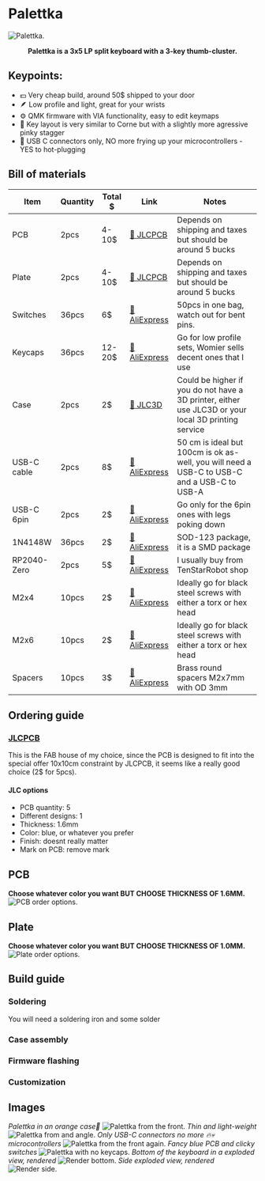 # Palettka
![Palettka.](Pictures/frontcover.png "Palettka")
**<p align = center>Palettka is a 3x5 LP split keyboard with a 3-key thumb-cluster.</p>**
## Keypoints:
- 💵 Very cheap build, around 50$ shipped to your door
- 🪶 Low profile and light, great for your wrists
- ⚙️ QMK firmware with VIA functionality, easy to edit keymaps
- 🌽 Key layout is very similar to Corne but with a slightly more agressive pinky stagger
- 🔌 USB C connectors only, NO more frying up your microcontrollers - YES to hot-plugging

## Bill of materials

| Item        | Quantity | Total $ | Link | Notes                                                                                               |
|-------------|----------|---------|------|-----------------------------------------------------------------------------------------------------|
| PCB         | 2pcs     | 4-10$   | [🛒 JLCPCB](https://jlcpcb.com)     | Depends on shipping and taxes but should be around 5 bucks                                          |
| Plate       | 2pcs     | 4-10$   | [🛒 JLCPCB](https://jlcpcb.com)     | Depends on shipping and taxes but should be around 5 bucks                                          |
| Switches    | 36pcs    | 6$      | [🛒 AliExpress](https://www.aliexpress.com/item/1005005818694764.html?pdp_ext_f=%7B%22sku_id%22%3A%2212000034477790069%22%7D&sourceType=1&spm=a2g0o.wish-manage-home.0.0) | 50pcs in one bag, watch out for bent pins. |
| Keycaps     | 36pcs    | 12-20$  | [🛒 AliExpress](https://www.aliexpress.com/item/1005004840360158.html?spm=a2g0o.detail.pcDetailTopMoreOtherSeller.2.74d7kV6lkV6lSk&gps-id=pcDetailTopMoreOtherSeller&scm=1007.40050.354490.0&scm_id=1007.40050.354490.0&scm-url=1007.40050.354490.0&pvid=71e81382-c4b9-4d4e-ab54-621dcc776dd2&_t=gps-id:pcDetailTopMoreOtherSeller,scm-url:1007.40050.354490.0,pvid:71e81382-c4b9-4d4e-ab54-621dcc776dd2,tpp_buckets:668%232846%238114%231999&pdp_ext_f=%7B%22order%22%3A%22751%22%2C%22eval%22%3A%221%22%2C%22sceneId%22%3A%2230050%22%7D&pdp_npi=4%40dis%21USD%2120.44%2112.88%21%21%2120.44%2112.88%21%402103864c17456962106585145ed692%2112000033198291368%21rec%21CZ%212454624435%21X&utparam-url=scene%3ApcDetailTopMoreOtherSeller%7Cquery_from%3A) | Go for low profile sets, Womier sells decent ones that I use |
| Case        | 2pcs     | 2$      | [🛒 JLC3D](https://jlc3dp.com) | Could be higher if you do not have a 3D printer, either use JLC3D or your local 3D printing service |
| USB-C cable | 2pcs     | 8$      | [🛒 AliExpress](https://www.aliexpress.com/item/1005006505041416.html?spm=a2g0o.productlist.main.41.54a2141aslgvpM&algo_pvid=c8ad3c9f-381a-47f7-a043-95d4a47360b0&algo_exp_id=c8ad3c9f-381a-47f7-a043-95d4a47360b0-20&pdp_ext_f=%7B%22order%22%3A%2217637%22%2C%22eval%22%3A%221%22%7D&pdp_npi=4%40dis%21USD%213.21%213.21%21%21%213.21%213.21%21%40211b819117456967330846554e8c11%2112000037443936904%21sea%21CZ%212454624435%21X&curPageLogUid=r0OI5MkUzM34&utparam-url=scene%3Asearch%7Cquery_from%3A) | 50 cm is ideal but 100cm is ok as-well, you will need a USB-C to USB-C and a USB-C to USB-A |
| USB-C 6pin | 2pcs     | 2$  | [🛒 AliExpress](https://www.aliexpress.com/item/1005007404407571.html?spm=a2g0o.order_list.order_list_main.28.33ef18027NBxMX)     | Go only for the 6pin ones with legs poking down                                         |
| 1N4148W         | 36pcs     | 2$   | [🛒 AliExpress](https://www.aliexpress.com/item/1005008559061422.html?spm=a2g0o.productlist.main.9.132c1a7dIALM9N&algo_pvid=785631b4-29bd-4a21-b9bd-a0dd223a2fdd&algo_exp_id=785631b4-29bd-4a21-b9bd-a0dd223a2fdd-4&pdp_ext_f=%7B%22order%22%3A%221215%22%2C%22eval%22%3A%221%22%2C%22orig_sl_item_id%22%3A%221005008559061422%22%2C%22orig_item_id%22%3A%221005005707644429%22%7D&pdp_npi=4%40dis%21USD%213.76%211.88%21%21%2127.30%2113.65%21%40211b6c1717456994876237865ec7b0%2112000045713280629%21sea%21CZ%212454624435%21X&curPageLogUid=zzvaIaRNyopf&utparam-url=scene%3Asearch%7Cquery_from%3A)     | SOD-123 package, it is a SMD package                               |
| RP2040-Zero         | 2pcs     | 5$   | [🛒 AliExpress](https://www.aliexpress.com/w/wholesale-rp2040-zero.html?spm=a2g0o.productlist.search.0)     |I usually buy from TenStarRobot shop                                          |
| M2x4        | 10pcs    | 2$      | [🛒 AliExpress](https://www.aliexpress.com/item/32810852732.html?spm=a2g0o.productlist.main.3.31c24d9586plEQ&algo_pvid=c52546e2-d48f-48a0-962e-8c84b8276c95&algo_exp_id=c52546e2-d48f-48a0-962e-8c84b8276c95-1&pdp_ext_f=%7B%22order%22%3A%2214716%22%2C%22eval%22%3A%221%22%7D&pdp_npi=4%40dis%21USD%212.57%212.57%21%21%212.57%212.57%21%40210385db17456974058006383e99e7%2112000037550700724%21sea%21CZ%212454624435%21X&curPageLogUid=PoVLulWpUauT&utparam-url=scene%3Asearch%7Cquery_from%3A) | Ideally go for black steel screws with either a torx or hex head                                    |
| M2x6        | 10pcs    | 2$      | [🛒 AliExpress](https://www.aliexpress.com/item/32810852732.html?spm=a2g0o.productlist.main.3.31c24d9586plEQ&algo_pvid=c52546e2-d48f-48a0-962e-8c84b8276c95&algo_exp_id=c52546e2-d48f-48a0-962e-8c84b8276c95-1&pdp_ext_f=%7B%22order%22%3A%2214716%22%2C%22eval%22%3A%221%22%7D&pdp_npi=4%40dis%21USD%212.57%212.57%21%21%212.57%212.57%21%40210385db17456974058006383e99e7%2112000037550700724%21sea%21CZ%212454624435%21X&curPageLogUid=PoVLulWpUauT&utparam-url=scene%3Asearch%7Cquery_from%3A) | Ideally go for black steel screws with either a torx or hex head                                    |
| Spacers     | 10pcs    | 3$      | [🛒 AliExpress](https://www.aliexpress.com/item/1005002249479644.html?spm=a2g0o.productlist.main.27.115e3ec0An3Tff&algo_pvid=cc638886-0911-42f3-aa69-42ab0464883a&algo_exp_id=cc638886-0911-42f3-aa69-42ab0464883a-13&pdp_ext_f=%7B%22order%22%3A%22393%22%2C%22eval%22%3A%221%22%7D&pdp_npi=4%40dis%21USD%212.58%212.58%21%21%212.58%212.58%21%40211b813b17456972552947163e8b2a%2112000019652348049%21sea%21CZ%212454624435%21X&curPageLogUid=BiDbiqYLDnxS&utparam-url=scene%3Asearch%7Cquery_from%3A) | Brass round spacers M2x7mm with OD 3mm |

## Ordering guide
### [JLCPCB](https://jlcpcb.com)
This is the FAB house of my choice, since the PCB is designed to fit into the special offer 10x10cm constraint by JLCPCB, it seems like a really good choice (2$ for 5pcs).
#### JLC options
- PCB quantity: 5
- Different designs: 1
- Thickness: 1.6mm
- Color: blue, or whatever you prefer
- Finish: doesnt really matter
- Mark on PCB: remove mark

**PCB**
---------------
**Choose whatever color you want BUT CHOOSE THICKNESS OF 1.6MM.**
![PCB order options.](Pictures/JLCPCB_PCB.png "1.6 mm")

**Plate**
---------------
**Choose whatever color you want BUT CHOOSE THICKNESS OF 1.0MM.**
![Plate order options.](Pictures/JLCPCB_Plate.png "1.0 mm")

## Build guide
### Soldering
You will need a soldering iron and some solder
### Case assembly
### Firmware flashing
### Customization
## Images
*Palettka in an orange case🧡*
![Palettka from the front.](Pictures/goodFront.JPG "Palettka from the front")
*Thin and light-weight*
![Palettka from and angle.](Pictures/front.JPG "Palettka from and angle.")
*Only USB-C connectors no more 🔥💀 microcontrollers*
![Palettka from the front again.](Pictures/croppedFront.JPG "Palettka from the front again.")
*Fancy blue PCB and clicky switches*
![Palettka with no keycaps.](Pictures/noKeycaps.JPG "Palettka with no keycaps.")
*Bottom of the keyboard in a exploded view, rendered*
![Render bottom.](Pictures/explode_bottom.png "Render bottom.")
*Side exploded view, rendered*
![Render side.](Pictures/explode_side.png "Render side.")